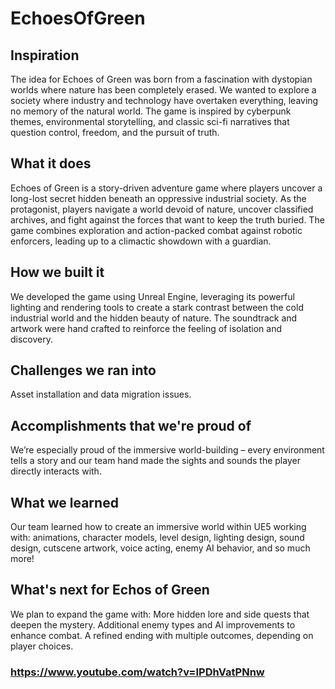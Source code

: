 # EchoesOfGreen

## Inspiration
The idea for Echoes of Green was born from a fascination with dystopian worlds where nature has been completely erased. We wanted to explore a society where industry and technology have overtaken everything, leaving no memory of the natural world. The game is inspired by cyberpunk themes, environmental storytelling, and classic sci-fi narratives that question control, freedom, and the pursuit of truth.
## What it does
Echoes of Green is a story-driven adventure game where players uncover a long-lost secret hidden beneath an oppressive industrial society. As the protagonist, players navigate a world devoid of nature, uncover classified archives, and fight against the forces that want to keep the truth buried. The game combines exploration and action-packed combat against robotic enforcers, leading up to a climactic showdown with a guardian.
## How we built it
We developed the game using Unreal Engine, leveraging its powerful lighting and rendering tools to create a stark contrast between the cold industrial world and the hidden beauty of nature. The soundtrack and artwork were hand crafted to reinforce the feeling of isolation and discovery.
## Challenges we ran into
Asset installation and data migration issues. 
## Accomplishments that we're proud of
We’re especially proud of the immersive world-building – every environment tells a story and our team hand made the sights and sounds the player directly interacts with. 
## What we learned
Our team learned how to create an immersive world within UE5 working with: animations, character models, level design, lighting design, sound design, cutscene artwork, voice acting, enemy AI behavior, and so much more!
## What's next for Echos of Green 
We plan to expand the game with:
More hidden lore and side quests that deepen the mystery.
Additional enemy types and AI improvements to enhance combat.
A refined ending with multiple outcomes, depending on player choices.

### https://www.youtube.com/watch?v=IPDhVatPNnw
